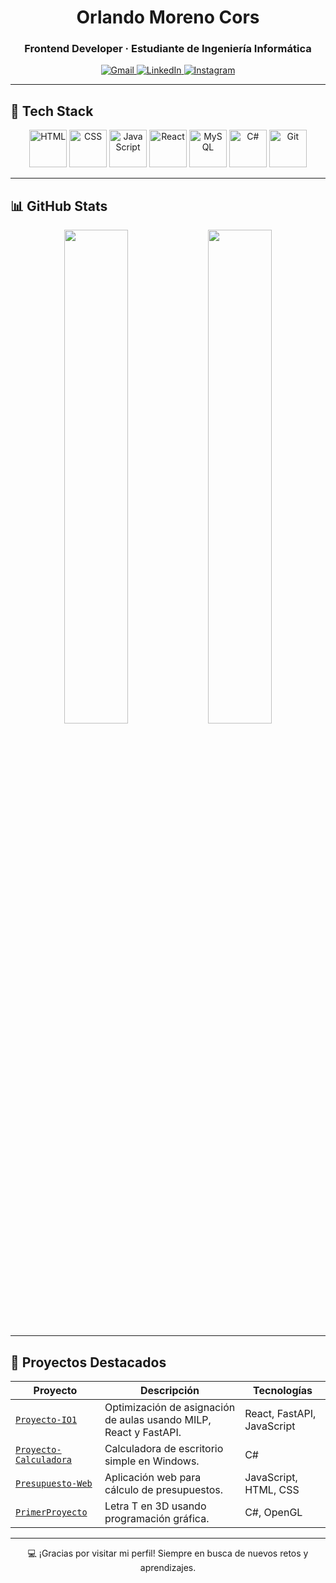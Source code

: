 <h1 align="center">Orlando Moreno Cors</h1>
<h3 align="center">Frontend Developer · Estudiante de Ingeniería Informática</h3>

<p align="center">
  <a href="mailto:orlandosebastian693@gmail.com">
    <img src="https://img.shields.io/badge/Gmail-D14836?style=for-the-badge&logo=gmail&logoColor=white" alt="Gmail" />
  </a>
  <a href="https://www.linkedin.com/in/orlando693" target="_blank">
    <img src="https://img.shields.io/badge/LinkedIn-0077B5?style=for-the-badge&logo=linkedin&logoColor=white" alt="LinkedIn" />
  </a>
  <a href="https://www.instagram.com/amarillocors?igsh=c3g4dzVzcDIxbWc1" target="_blank">
    <img src="https://img.shields.io/badge/Instagram-E4405F?style=for-the-badge&logo=instagram&logoColor=white" alt="Instagram" />
  </a>
</p>

---

## 🧰 Tech Stack

<div align="center">
  <img src="https://cdn.jsdelivr.net/gh/devicons/devicon/icons/html5/html5-original-wordmark.svg" width="60" alt="HTML" />
  <img src="https://cdn.jsdelivr.net/gh/devicons/devicon/icons/css3/css3-original-wordmark.svg" width="60" alt="CSS" />
  <img src="https://cdn.jsdelivr.net/gh/devicons/devicon/icons/javascript/javascript-original.svg" width="60" alt="JavaScript" />
  <img src="https://cdn.jsdelivr.net/gh/devicons/devicon/icons/react/react-original-wordmark.svg" width="60" alt="React" />
  <img src="https://cdn.jsdelivr.net/gh/devicons/devicon/icons/mysql/mysql-original-wordmark.svg" width="60" alt="MySQL" />
  <img src="https://cdn.jsdelivr.net/gh/devicons/devicon/icons/csharp/csharp-original.svg" width="60" alt="C#" />
  <img src="https://cdn.jsdelivr.net/gh/devicons/devicon/icons/git/git-original-wordmark.svg" width="60" alt="Git" />
</div>

---

## 📊 GitHub Stats

<div align="center">
  <img src="https://github-readme-stats.vercel.app/api?username=Orlando693&show_icons=true&theme=radical&hide_border=true" width="45%" />
  <img src="https://github-readme-stats.vercel.app/api/top-langs/?username=Orlando693&layout=compact&theme=radical&hide_border=true" width="45%" />
</div>

---

## 🚀 Proyectos Destacados

| Proyecto | Descripción | Tecnologías |
|---------|-------------|-------------|
| [`Proyecto-IO1`](https://github.com/Orlando693/Proyecto-IO1) | Optimización de asignación de aulas usando MILP, React y FastAPI. | React, FastAPI, JavaScript |
| [`Proyecto-Calculadora`](https://github.com/Orlando693/Proyecto-Calculadora) | Calculadora de escritorio simple en Windows. | C# |
| [`Presupuesto-Web`](https://github.com/Orlando693/Presupuesto-Web) | Aplicación web para cálculo de presupuestos. | JavaScript, HTML, CSS |
| [`PrimerProyecto`](https://github.com/Orlando693/PrimerProyecto) | Letra T en 3D usando programación gráfica. | C#, OpenGL |

---


<p align="center">
  💻 ¡Gracias por visitar mi perfil! Siempre en busca de nuevos retos y aprendizajes.
</p>
